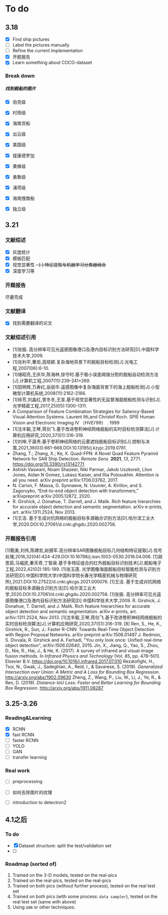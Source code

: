# To do

## 3.18
- [x] Find ship pictures 
- [ ] Label the pictures manually
- [ ] Refine the current implementation
- [x] 开题报告
- [x] Learn something about COCO-dataset

### Break down
##### 找到舰船的图片
- [x] 伯克级
- [x] 村雨级
- [x] 海南货船
- [x] 出云级
- [x] 美国级
- [x] 提康德罗加
- [x] 黄蜂级
- [x] 勇敢级
- [x] 浦项级
- [x] 海南搜救船
- [x] 独立级



## 3.21
### 文献综述
- [x] 灰度统计
- [x] 模板匹配
- [x] 视觉显著性
~~- [ ] 特征提取与机器学习分类器结合~~
- [x] 深度学习等

### 开题报告
尽量完成

### 文献翻译
- [x] 找到需要翻译的论文


### 文献综述引用
- [1]张振. 高分辨率可见光遥感图像港口及港内目标识别方法研究[D].中国科学技术大学,2009.
- [1]肖利平,曹炬,高晓颖.复杂海地背景下的舰船目标检测[J].光电工程,2007(06):6-10.
- [1]储昭亮,王庆华,陈海林,徐守时.基于极小误差阈值分割的舰船自动检测方法[J].计算机工程,2007(11):239-241+269.
- [1]田明辉,万寿红,岳丽华.遥感图像中复杂海面背景下的海上舰船检测[J].小型微型计算机系统,2008(11):2162-2166.
- [1]徐芳,刘晶红,曾冬冬,王宣.基于视觉显著性的无监督海面舰船检测与识别[J].光学精密工程,2017,25(05):1300-1311.
- A Comparison of Feature Combination Strategies for Saliency-Based Visual Attention Systems. Laurent Itti,and Christof Koch. SPIE Human Vision and Electronic Imaging Ⅳ （HVEI‘99） . 1999
- [1]沈丰毅,王琴,蒋剑飞.基于改进卷积神经网络舰船的实时目标检测算法[J].计算机应用研究,2020,37(S1):316-319.
- [1]刘坤,于晟焘.基于卷积神经网络的云雾遮挡舰船目标识别[J].控制与决策,2021,36(03):661-668.DOI:10.13195/j.kzyjc.2019.0781.
- Zhang, T.; Zhang, X.; Ke, X. Quad-FPN: A Novel Quad Feature Pyramid Network for SAR Ship Detection. _Remote Sens._ **2021**, _13_, 2771. https://doi.org/10.3390/rs13142771
- Ashish Vaswani, Noam Shazeer, Niki Parmar, Jakob Uszkoreit, Llion Jones, Aidan N Gomez, Lukasz Kaiser, and Illia Polosukhin. Attention is all you need. arXiv preprint arXiv:1706.03762, 2017.
- N. Carion, F. Massa, G. Synnaeve, N. Usunier, A. Kirillov, and S. Zagoruyko, “End-to-end object detection with transformers,” arXivpreprint arXiv:2005.12872, 2020.
- R. Girshick, J. Donahue, T. Darrell, and J. Malik. Rich feature hierarchies for accurate object detection and semantic segmentation. arXiv e-prints, art. arXiv:1311.2524, Nov 2013.
- [1]王洁. 基于生成对抗网络的舰船目标多源融合识别方法[D].哈尔滨工业大学,2020.DOI:10.27061/d.cnki.ghgdu.2020.002756.

### 开题报告引用
[1]甄勇,刘伟,陈建宏,赵拥军.高分辨率SAR图像舰船目标几何结构特征提取[J].信号处理,2016,32(04):424-429.DOI:10.16798/j.issn.1003-0530.2016.04.006.
[1]胡思茹,马福民,秦天奇,丁智泉.基于多特征组合的红外舰船目标识别技术[J].舰船电子工程,2022,42(02):185-189.
[1]张玉莲. 光学图像海面舰船目标智能检测与识别方法研究[D].中国科学院大学(中国科学院长春光学精密机械与物理研究所),2021.DOI:10.27522/d.cnki.gkcgs.2021.000076.
[1]王洁. 基于生成对抗网络的舰船目标多源融合识别方法[D].哈尔滨工业大学,2020.DOI:10.27061/d.cnki.ghgdu.2020.002756.
[1]张振. 高分辨率可见光遥感图像港口及港内目标识别方法研究[D].中国科学技术大学,2009.
R. Girshick, J. Donahue, T. Darrell, and J. Malik. Rich feature hierarchies for accurate object detection and semantic segmentation. arXiv e-prints, art. arXiv:1311.2524, Nov 2013.
[1]沈丰毅,王琴,蒋剑飞.基于改进卷积神经网络舰船的实时目标检测算法[J].计算机应用研究,2020,37(S1):316-319.
[8] Ren, S., He, K., Girshick, R., Sun, J.: Faster R-CNN: Towards Real-Time Object
Detection with Region Proposal Networks. arXiv preprint arXiv:1506.01497
J. Redmon, S. Divvala, R. Girshick and A. Farhadi, "You only look once: Unified real-time object detection", _arXiv:1506.02640_, 2015.
Jin, X., Jiang, Q., Yao, S., Zhou, D., Nie, R., Hai, J., & He, K. (2017). A survey of infrared and visual image fusion methods. In _Infrared Physics and Technology_ (Vol. 85, pp. 478–501). Elsevier B.V. https://doi.org/10.1016/j.infrared.2017.07.010
Rezatofighi, H., Tsoi, N., Gwak, J., Sadeghian, A., Reid, I., & Savarese, S. (2019). _Generalized Intersection over Union: A Metric and A Loss for Bounding Box Regression_. http://arxiv.org/abs/1902.09630
Zheng, Z., Wang, P., Liu, W., Li, J., Ye, R., & Ren, D. (2019). _Distance-IoU Loss: Faster and Better Learning for Bounding Box Regression_. http://arxiv.org/abs/1911.08287



## 3.25-3.26
### Reading&Learning
- [x] RCNN
- [x] fast RCNN
- [ ] faster RCNN
- [ ] YOLO
- [ ] GAN
- [ ] transfer learning

### Real work
- [ ] preprocessing
- [ ] 如何去除图片的纹理
- [ ] introduction to detectron2



## 4.1之后
### To do 
- [x] Dataset structure: split the test/validation set
- [ ] 
### Roadmap (sorted of)
1. Trained on the 3-D models, tested on the real-pics
2. Trained on the real-pics, tested on the real-pics
3. Trained on both pics (without further process), tested on the real test set
4. Trained on both pics (with some process: `data sampler`), tested on the real test set (same with above)
5. Using `GAN` or other techniques.



